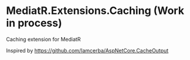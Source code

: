 # MediatR.Extensions.Caching (Work in process)
Caching extension for MediatR

Inspired by https://github.com/Iamcerba/AspNetCore.CacheOutput

